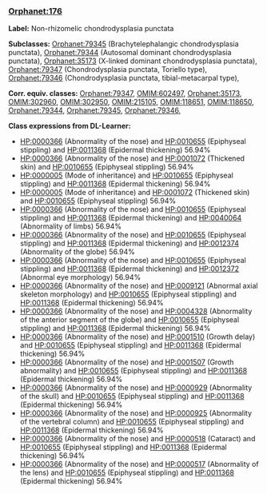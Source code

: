 
### [Orphanet:176](http://www.orpha.net/ORDO/Orphanet_176)
**Label:** Non-rhizomelic chondrodysplasia punctata

**Subclasses:** [Orphanet:79345](http://www.orpha.net/ORDO/Orphanet_79345) (Brachytelephalangic chondrodysplasia punctata), [Orphanet:79344](http://www.orpha.net/ORDO/Orphanet_79344) (Autosomal dominant chondrodysplasia punctata), [Orphanet:35173](http://www.orpha.net/ORDO/Orphanet_35173) (X-linked dominant chondrodysplasia punctata), [Orphanet:79347](http://www.orpha.net/ORDO/Orphanet_79347) (Chondrodysplasia punctata, Toriello type), [Orphanet:79346](http://www.orpha.net/ORDO/Orphanet_79346) (Chondrodysplasia punctata, tibial-metacarpal type), 

**Corr. equiv. classes:** [Orphanet:79347](http://www.orpha.net/ORDO/Orphanet_79347), [OMIM:602497](http://purl.obolibrary.org/obo/OMIM_602497), [Orphanet:35173](http://www.orpha.net/ORDO/Orphanet_35173), [OMIM:302960](http://purl.obolibrary.org/obo/OMIM_302960), [OMIM:302950](http://purl.obolibrary.org/obo/OMIM_302950), [OMIM:215105](http://purl.obolibrary.org/obo/OMIM_215105), [OMIM:118651](http://purl.obolibrary.org/obo/OMIM_118651), [OMIM:118650](http://purl.obolibrary.org/obo/OMIM_118650), [Orphanet:79344](http://www.orpha.net/ORDO/Orphanet_79344), [Orphanet:79345](http://www.orpha.net/ORDO/Orphanet_79345), [Orphanet:79346](http://www.orpha.net/ORDO/Orphanet_79346), 

**Class expressions from DL-Learner:**

- [HP:0000366](http://purl.obolibrary.org/obo/HP_0000366) (Abnormality of the nose) and [HP:0010655](http://purl.obolibrary.org/obo/HP_0010655) (Epiphyseal stippling) and [HP:0011368](http://purl.obolibrary.org/obo/HP_0011368) (Epidermal thickening) 56.94%
- [HP:0000366](http://purl.obolibrary.org/obo/HP_0000366) (Abnormality of the nose) and [HP:0001072](http://purl.obolibrary.org/obo/HP_0001072) (Thickened skin) and [HP:0010655](http://purl.obolibrary.org/obo/HP_0010655) (Epiphyseal stippling) 56.94%
- [HP:0000005](http://purl.obolibrary.org/obo/HP_0000005) (Mode of inheritance) and [HP:0010655](http://purl.obolibrary.org/obo/HP_0010655) (Epiphyseal stippling) and [HP:0011368](http://purl.obolibrary.org/obo/HP_0011368) (Epidermal thickening) 56.94%
- [HP:0000005](http://purl.obolibrary.org/obo/HP_0000005) (Mode of inheritance) and [HP:0001072](http://purl.obolibrary.org/obo/HP_0001072) (Thickened skin) and [HP:0010655](http://purl.obolibrary.org/obo/HP_0010655) (Epiphyseal stippling) 56.94%
- [HP:0000366](http://purl.obolibrary.org/obo/HP_0000366) (Abnormality of the nose) and [HP:0010655](http://purl.obolibrary.org/obo/HP_0010655) (Epiphyseal stippling) and [HP:0011368](http://purl.obolibrary.org/obo/HP_0011368) (Epidermal thickening) and [HP:0040064](http://purl.obolibrary.org/obo/HP_0040064) (Abnormality of limbs) 56.94%
- [HP:0000366](http://purl.obolibrary.org/obo/HP_0000366) (Abnormality of the nose) and [HP:0010655](http://purl.obolibrary.org/obo/HP_0010655) (Epiphyseal stippling) and [HP:0011368](http://purl.obolibrary.org/obo/HP_0011368) (Epidermal thickening) and [HP:0012374](http://purl.obolibrary.org/obo/HP_0012374) (Abnormality of the globe) 56.94%
- [HP:0000366](http://purl.obolibrary.org/obo/HP_0000366) (Abnormality of the nose) and [HP:0010655](http://purl.obolibrary.org/obo/HP_0010655) (Epiphyseal stippling) and [HP:0011368](http://purl.obolibrary.org/obo/HP_0011368) (Epidermal thickening) and [HP:0012372](http://purl.obolibrary.org/obo/HP_0012372) (Abnormal eye morphology) 56.94%
- [HP:0000366](http://purl.obolibrary.org/obo/HP_0000366) (Abnormality of the nose) and [HP:0009121](http://purl.obolibrary.org/obo/HP_0009121) (Abnormal axial skeleton morphology) and [HP:0010655](http://purl.obolibrary.org/obo/HP_0010655) (Epiphyseal stippling) and [HP:0011368](http://purl.obolibrary.org/obo/HP_0011368) (Epidermal thickening) 56.94%
- [HP:0000366](http://purl.obolibrary.org/obo/HP_0000366) (Abnormality of the nose) and [HP:0004328](http://purl.obolibrary.org/obo/HP_0004328) (Abnormality of the anterior segment of the globe) and [HP:0010655](http://purl.obolibrary.org/obo/HP_0010655) (Epiphyseal stippling) and [HP:0011368](http://purl.obolibrary.org/obo/HP_0011368) (Epidermal thickening) 56.94%
- [HP:0000366](http://purl.obolibrary.org/obo/HP_0000366) (Abnormality of the nose) and [HP:0001510](http://purl.obolibrary.org/obo/HP_0001510) (Growth delay) and [HP:0010655](http://purl.obolibrary.org/obo/HP_0010655) (Epiphyseal stippling) and [HP:0011368](http://purl.obolibrary.org/obo/HP_0011368) (Epidermal thickening) 56.94%
- [HP:0000366](http://purl.obolibrary.org/obo/HP_0000366) (Abnormality of the nose) and [HP:0001507](http://purl.obolibrary.org/obo/HP_0001507) (Growth abnormality) and [HP:0010655](http://purl.obolibrary.org/obo/HP_0010655) (Epiphyseal stippling) and [HP:0011368](http://purl.obolibrary.org/obo/HP_0011368) (Epidermal thickening) 56.94%
- [HP:0000366](http://purl.obolibrary.org/obo/HP_0000366) (Abnormality of the nose) and [HP:0000929](http://purl.obolibrary.org/obo/HP_0000929) (Abnormality of the skull) and [HP:0010655](http://purl.obolibrary.org/obo/HP_0010655) (Epiphyseal stippling) and [HP:0011368](http://purl.obolibrary.org/obo/HP_0011368) (Epidermal thickening) 56.94%
- [HP:0000366](http://purl.obolibrary.org/obo/HP_0000366) (Abnormality of the nose) and [HP:0000925](http://purl.obolibrary.org/obo/HP_0000925) (Abnormality of the vertebral column) and [HP:0010655](http://purl.obolibrary.org/obo/HP_0010655) (Epiphyseal stippling) and [HP:0011368](http://purl.obolibrary.org/obo/HP_0011368) (Epidermal thickening) 56.94%
- [HP:0000366](http://purl.obolibrary.org/obo/HP_0000366) (Abnormality of the nose) and [HP:0000518](http://purl.obolibrary.org/obo/HP_0000518) (Cataract) and [HP:0010655](http://purl.obolibrary.org/obo/HP_0010655) (Epiphyseal stippling) and [HP:0011368](http://purl.obolibrary.org/obo/HP_0011368) (Epidermal thickening) 56.94%
- [HP:0000366](http://purl.obolibrary.org/obo/HP_0000366) (Abnormality of the nose) and [HP:0000517](http://purl.obolibrary.org/obo/HP_0000517) (Abnormality of the lens) and [HP:0010655](http://purl.obolibrary.org/obo/HP_0010655) (Epiphyseal stippling) and [HP:0011368](http://purl.obolibrary.org/obo/HP_0011368) (Epidermal thickening) 56.94%



